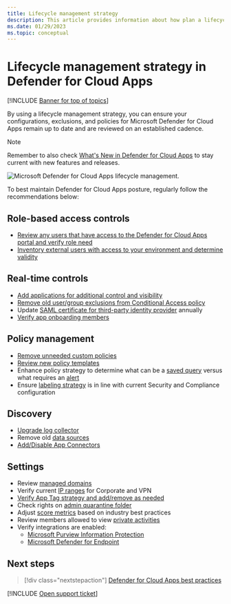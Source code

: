 ```yaml
---
title: Lifecycle management strategy
description: This article provides information about how plan a lifecycle management strategy to ensure your configurations, exclusions, and policies remain up to date.
ms.date: 01/29/2023
ms.topic: conceptual
---
```

# Lifecycle management strategy in Defender for Cloud Apps

[!INCLUDE [Banner for top of topics](includes/banner.md)]

By using a lifecycle management strategy, you can ensure your configurations, exclusions, and policies for Microsoft Defender for Cloud Apps remain up to date and are reviewed on an established cadence.

>[!NOTE]
>Remember to also check [What's New in Defender for Cloud Apps](release-notes.md) to stay current with new features and releases.

![Microsoft Defender for Cloud Apps lifecycle management.](media/cloud-app-security-lifecycle.png)

To best maintain Defender for Cloud Apps posture, regularly follow the recommendations below:

## Role-based access controls

- [Review any users that have access to the Defender for Cloud Apps portal and verify role need](manage-admins.md)
- [Inventory external users with access to your environment and determine validity](manage-admins.md#invite-external-admins)

## Real-time controls

- [Add applications for additional control and visibility](enable-instant-visibility-protection-and-governance-actions-for-your-apps.md)
- [Remove old user/group exclusions from Conditional Access policy](/azure/active-directory/governance/conditional-access-exclusion)
- Update [SAML certificate for third-party identity provider](troubleshooting-proxy.md#not-able-to-access-app-from-a-non-microsoft-identity-provider) annually
- [Verify app onboarding members](proxy-deployment-any-app.md#add-admins-to-the-app-onboardingmaintenance-list)

## Policy management

- [Remove unneeded custom policies](control-cloud-apps-with-policies.md)
- [Review new policy templates](control-cloud-apps-with-policies.md#create-a-policy)
- Enhance policy strategy to determine what can be a [saved query](activity-filters-queries.md#activity-queries) versus what requires an [alert](/microsoft-365/security/defender/investigate-alerts)
- Ensure [labeling strategy](azip-integration.md) is in line with current Security and Compliance configuration

## Discovery

- [Upgrade log collector](log-collector-advanced-management.md)
- Remove old [data sources](set-up-cloud-discovery.md)
- [Add/Disable App Connectors](enable-instant-visibility-protection-and-governance-actions-for-your-apps.md)

## Settings

- Review [managed domains](general-setup.md#set-up-the-portal)
- Verify current [IP ranges](ip-tags.md) for Corporate and VPN
- [Verify App Tag strategy and add/remove as needed](discovered-app-queries.md#creating-and-managing-custom-app-tags)
- Check rights on [admin quarantine folder](use-case-admin-quarantine.md)
- Adjust [score metrics](risk-score.md) based on industry best practices
- Review members allowed to view [private activities](activity-privacy.md)
- Verify integrations are enabled:
  - [Microsoft Purview Information Protection](tutorial-dlp.md#phase-2-classify-sensitive-information)
  - [Microsoft Defender for Endpoint](mde-integration.md)

## Next steps

> [!div class="nextstepaction"]
> [Defender for Cloud Apps best practices](best-practices.md)

[!INCLUDE [Open support ticket](includes/support.md)]
